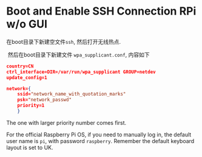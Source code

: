 # Boot and Enable SSH Connection RPi w/o GUI 

在boot目录下新建空文件`ssh`, 然后打开无线热点.

​ 然后在boot目录下新建文件 `wpa_supplicant.conf`, 内容如下

```json
country=CN
ctrl_interface=DIR=/var/run/wpa_supplicant GROUP=netdev
update_config=1

network={
	ssid="network_name_with_quotation_marks"
	psk="network_passwd"
	priority=1
	} 
```

The one with larger priority number comes first.

For the official Raspberry Pi OS, if you need to manually log in, the default user name is `pi`, with password `raspberry`. Remember the default keyboard layout is set to UK.
<!--stackedit_data:
eyJoaXN0b3J5IjpbOTAwMjY1ODU3XX0=
-->